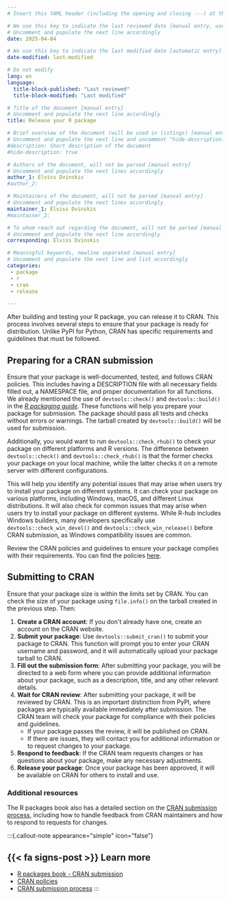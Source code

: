 ```yaml
---
# Insert this YAML header (including the opening and closing ---) at the beginning of the document and fill it out accordingly

# We use this key to indicate the last reviewed date [manual entry, use YYYY-MM-DD]
# Uncomment and populate the next line accordingly
date: 2025-04-04

# We use this key to indicate the last modified date [automatic entry]
date-modified: last-modified

# Do not modify
lang: en
language: 
  title-block-published: "Last reviewed"
  title-block-modified: "Last modified"

# Title of the document [manual entry]
# Uncomment and populate the next line accordingly
title: Release your R package

# Brief overview of the document (will be used in listings) [manual entry]
# Uncomment and populate the next line and uncomment "hide-description: true".
#description: Short description of the document
#hide-description: true

# Authors of the document, will not be parsed [manual entry]
# Uncomment and populate the next lines accordingly
author_1: Elviss Dvinskis
#author_2:

# Maintainers of the document, will not be parsed [manual entry]
# Uncomment and populate the next lines accordingly
maintainer_1: Elviss Dvinskis
#maintainer_2:

# To whom reach out regarding the document, will not be parsed [manual entry]
# Uncomment and populate the next line accordingly
corresponding: Elviss Dvinskis

# Meaningful keywords, newline separated [manual entry]
# Uncomment and populate the next line and list accordingly
categories:
 - package
 - r
 - cran
 - release

---
```


After building and testing your R package, you can release it to CRAN. This process involves several steps to ensure that your package is ready for distribution. Unlike PyPI for Python, CRAN has specific requirements and guidelines that must be followed.

## Preparing for a CRAN submission

Ensure that your package is well-documented, tested, and follows CRAN policies. This includes having a DESCRIPTION file with all necessary fields filled out, a NAMESPACE file, and proper documentation for all functions. We already mentioned the use of `devtools::check()` and `devtools::build()` in the [*R packaging guide*](../packaging/packaging_r.md). These functions will help you prepare your package for submission. The package should pass all tests and checks without errors or warnings. The tarball created by `devtools::build()` will be used for submission.

Additionally, you would want to run `devtools::check_rhub()` to check your package on different platforms and R versions. The difference between `devtools::check()` and `devtools::check_rhub()` is that the former checks your package on your local machine, while the latter checks it on a remote server with different configurations. 

This will help you identify any potential issues that may arise when users try to install your package on different systems. It can check your package on various platforms, including Windows, macOS, and different Linux distributions. It will also check for common issues that may arise when users try to install your package on different systems. While R-hub includes Windows builders, many developers specifically use `devtools::check_win_devel()` and `devtools::check_win_release()` before CRAN submission, as Windows compatibility issues are common.

Review the CRAN policies and guidelines to ensure your package complies with their requirements. You can find the policies [here](https://cran.r-project.org/web/packages/policies.html).

## Submitting to CRAN

Ensure that your package size is within the limits set by CRAN. You can check the size of your package using `file.info()` on the tarball created in the previous step. Then:

1. **Create a CRAN account**: If you don't already have one, create an account on the CRAN website.
2. **Submit your package**: Use `devtools::submit_cran()` to submit your package to CRAN. This function will prompt you to enter your CRAN username and password, and it will automatically upload your package tarball to CRAN.
3. **Fill out the submission form**: After submitting your package, you will be directed to a web form where you can provide additional information about your package, such as a description, title, and any other relevant details.
4. **Wait for CRAN review**: After submitting your package, it will be reviewed by CRAN. This is an important distinction from PyPI, where packages are typically available immediately after submission. The CRAN team will check your package for compliance with their policies and guidelines.
   - If your package passes the review, it will be published on CRAN.
   - If there are issues, they will contact you for additional information or to request changes to your package.
5. **Respond to feedback**: If the CRAN team requests changes or has questions about your package, make any necessary adjustments.
6. **Release your package**: Once your package has been approved, it will be available on CRAN for others to install and use.

### Additional resources

The R packages book also has a detailed section on the [CRAN submission process](https://r-pkgs.org/release.html), including how to handle feedback from CRAN maintainers and how to respond to requests for changes.

:::{.callout-note appearance="simple" icon="false"}
## {{< fa signs-post >}} Learn more
- [R packages book - CRAN submission](https://r-pkgs.org/release.html)
- [CRAN policies](https://cran.r-project.org/web/packages/policies.html#Top)
- [CRAN submission process](https://cran.r-project.org/web/packages/policies.html#Submission-1)
:::